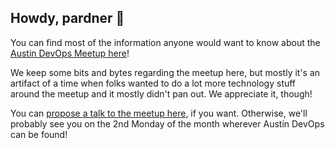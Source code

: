 ## Howdy, pardner 👋

You can find most of the information anyone would want to know about the [Austin DevOps Meetup here](https://www.meetup.com/austin-devops/)!

We keep some bits and bytes regarding the meetup here, but mostly it's an artifact of a time when folks wanted to do a lot more technology stuff around the meetup and it mostly didn't pan out. We appreciate it, though!

You can [propose a talk to the meetup here](https://github.com/Austin-Devops/talks), if you want. Otherwise, we'll probably see you on the 2nd Monday of the month wherever Austin DevOps can be found!

<!--

**Here are some ideas to get you started:**

🙋‍♀️ A short introduction - what is your organization all about?
🌈 Contribution guidelines - how can the community get involved?
👩‍💻 Useful resources - where can the community find your docs? Is there anything else the community should know?
🍿 Fun facts - what does your team eat for breakfast?
🧙 Remember, you can do mighty things with the power of [Markdown](https://docs.github.com/github/writing-on-github/getting-started-with-writing-and-formatting-on-github/basic-writing-and-formatting-syntax)
-->
